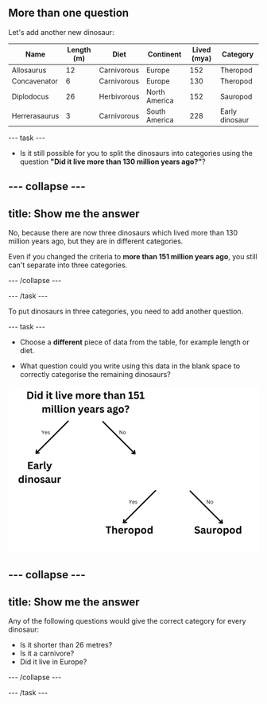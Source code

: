 ## More than one question

Let's add another new dinosaur:

| Name         | Length (m)  | Diet        | Continent      | Lived (mya)  | Category  |
|--------------|-------------|-------------|----------------|--------------|-----------|
| Allosaurus   | 12          | Carnivorous | Europe         | 152          | Theropod  |
| Concavenator | 6           | Carnivorous | Europe         | 130          | Theropod  |
| Diplodocus   | 26          | Herbivorous | North America  | 152          | Sauropod  |
| Herrerasaurus| 3           | Carnivorous | South America  | 228          | Early dinosaur |


--- task ---

+ Is it still possible for you to split the dinosaurs into categories using the question __"Did it live more than 130 million years ago?"__?

--- collapse ---
--- 
title: Show me the answer
---

No, because there are now three dinosaurs which lived more than 130 million years ago, but they are in different categories. 

Even if you changed the criteria to **more than 151 million years ago**, you still can't separate into three categories. 


--- /collapse ---

--- /task ---

To put dinosaurs in three categories, you need to add another question. 

--- task ---

+ Choose a **different** piece of data from the table, for example length or diet.

+ What question could you write using this data in the blank space to correctly categorise the remaining dinosaurs?

![A decision tree with the first question 'Did it live more than 130 million years ago?' with yes = Early dinosaur and No = a blank space for a question](images/decision2.png)

--- collapse ---
--- 
title: Show me the answer
---
Any of the following questions would give the correct category for every dinosaur:

- Is it shorter than 26 metres?
- Is it a carnivore?
- Did it live in Europe?

--- /collapse ---

--- /task ---
